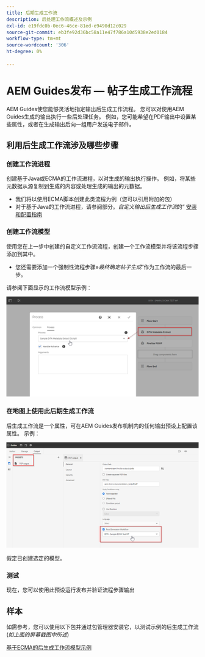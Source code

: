 ```yaml
---
title: 后期生成工作流
description: 后处理工作流概述及示例
exl-id: e19fdc0b-0ec6-46ce-81ed-e9490d12c029
source-git-commit: eb3fe92d36bc58a11e47f786a10d5938e2ed0184
workflow-type: tm+mt
source-wordcount: '306'
ht-degree: 0%

---
```


# AEM Guides发布 — 帖子生成工作流程

AEM Guides使您能够灵活地指定输出后生成工作流程。 您可以对使用AEM Guides生成的输出执行一些后处理任务。
例如，您可能希望在PDF输出中设置某些属性，或者在生成输出后向一组用户发送电子邮件。


## 利用后生成工作流涉及哪些步骤

### 创建工作流进程

创建基于Java或ECMA的工作流进程，以对生成的输出执行操作。 例如，将某些元数据从源复制到生成的内容或处理生成的输出的元数据。
- 我们将以使用ECMA脚本创建此类流程为例（您可以引用附加的包）
- 对于基于Java的工作流进程，请参阅部分。*自定义输出后生成工作流*&#x200B;的“ [安装和配置指南](https://helpx.adobe.com/content/dam/help/en/xml-documentation-solution/4-2/Adobe-Experience-Manager-Guides_UUID_Installation-Configuration-Guide_EN.pdf#page=119)


### 创建工作流模型

使用您在上一步中创建的自定义工作流流程，创建一个工作流模型并将该流程步骤添加到其中。
- 您还需要添加一个强制性流程步骤»*最终确定帖子生成*”作为工作流的最后一步。

请参阅下面显示的工作流模型示例：

![后生成工作流模型](../assets/workflows/pgwf-workflow-model.png)


### 在地图上使用此后期生成工作流

后生成工作流是一个属性，可在AEM Guides发布机制内的任何输出预设上配置该属性。 示例：

![输出预设中的后期生成工作流程](../assets/workflows/pgwf-preset-settings.png)


假定已创建选定的模型。


### 测试

现在，您可以使用此预设运行发布并验证流程步骤输出


## 样本

如需参考，您可以使用以下包并通过包管理器安装它，以测试示例的后生成工作流(*如上面的屏幕截图中所述*)

[基于ECMA的后生成工作流模型示例](../assets/workflows/sample-pgwf-ecma-test-wfmetadata.zip)
